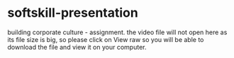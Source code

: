 # softskill-presentation
building corporate culture - assignment.
the video file will not open here as its file size is big, so please click on View raw so you will be able to download the file and view it on your computer.
